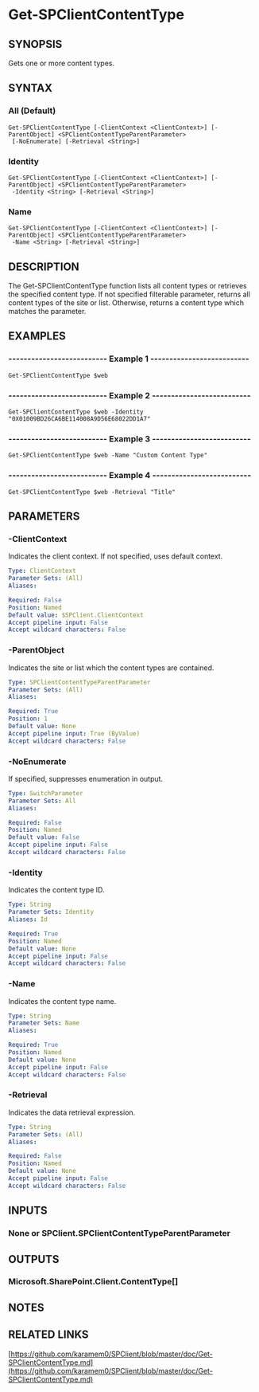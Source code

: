 # Get-SPClientContentType

## SYNOPSIS
Gets one or more content types.

## SYNTAX

### All (Default)
```
Get-SPClientContentType [-ClientContext <ClientContext>] [-ParentObject] <SPClientContentTypeParentParameter>
 [-NoEnumerate] [-Retrieval <String>]
```

### Identity
```
Get-SPClientContentType [-ClientContext <ClientContext>] [-ParentObject] <SPClientContentTypeParentParameter>
 -Identity <String> [-Retrieval <String>]
```

### Name
```
Get-SPClientContentType [-ClientContext <ClientContext>] [-ParentObject] <SPClientContentTypeParentParameter>
 -Name <String> [-Retrieval <String>]
```

## DESCRIPTION
The Get-SPClientContentType function lists all content types or retrieves the specified content type.
If not specified filterable parameter, returns all content types of the site or list.
Otherwise, returns a content type which matches the parameter.

## EXAMPLES

### -------------------------- Example 1 --------------------------
```
Get-SPClientContentType $web
```

### -------------------------- Example 2 --------------------------
```
Get-SPClientContentType $web -Identity "0X01009BD26CA6BE114008A9D56E68022DD1A7"
```

### -------------------------- Example 3 --------------------------
```
Get-SPClientContentType $web -Name "Custom Content Type"
```

### -------------------------- Example 4 --------------------------
```
Get-SPClientContentType $web -Retrieval "Title"
```

## PARAMETERS

### -ClientContext
Indicates the client context.
If not specified, uses default context.

```yaml
Type: ClientContext
Parameter Sets: (All)
Aliases: 

Required: False
Position: Named
Default value: $SPClient.ClientContext
Accept pipeline input: False
Accept wildcard characters: False
```

### -ParentObject
Indicates the site or list which the content types are contained.

```yaml
Type: SPClientContentTypeParentParameter
Parameter Sets: (All)
Aliases: 

Required: True
Position: 1
Default value: None
Accept pipeline input: True (ByValue)
Accept wildcard characters: False
```

### -NoEnumerate
If specified, suppresses enumeration in output.

```yaml
Type: SwitchParameter
Parameter Sets: All
Aliases: 

Required: False
Position: Named
Default value: False
Accept pipeline input: False
Accept wildcard characters: False
```

### -Identity
Indicates the content type ID.

```yaml
Type: String
Parameter Sets: Identity
Aliases: Id

Required: True
Position: Named
Default value: None
Accept pipeline input: False
Accept wildcard characters: False
```

### -Name
Indicates the content type name.

```yaml
Type: String
Parameter Sets: Name
Aliases: 

Required: True
Position: Named
Default value: None
Accept pipeline input: False
Accept wildcard characters: False
```

### -Retrieval
Indicates the data retrieval expression.

```yaml
Type: String
Parameter Sets: (All)
Aliases: 

Required: False
Position: Named
Default value: None
Accept pipeline input: False
Accept wildcard characters: False
```

## INPUTS

### None or SPClient.SPClientContentTypeParentParameter

## OUTPUTS

### Microsoft.SharePoint.Client.ContentType[]

## NOTES

## RELATED LINKS

[https://github.com/karamem0/SPClient/blob/master/doc/Get-SPClientContentType.md](https://github.com/karamem0/SPClient/blob/master/doc/Get-SPClientContentType.md)


